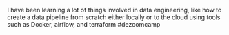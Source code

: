 I have been learning a lot of things involved in data engineering, like how to create a data pipeline from scratch either locally or to the cloud using tools such as Docker, airflow, and terraform #dezoomcamp
